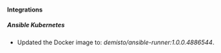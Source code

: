
#### Integrations

##### Ansible Kubernetes

- Updated the Docker image to: *demisto/ansible-runner:1.0.0.4886544*.


